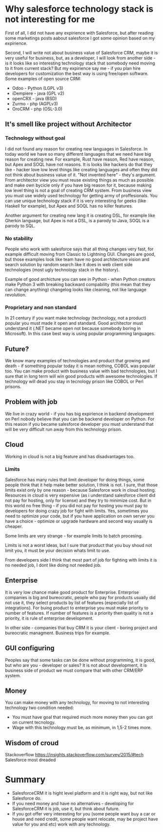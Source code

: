 # Why salesforce technology stack is not interesting for me

First of all, I did not have any expirience with Salesforce, but after reading some marketings posts aabout salesforce I got some opinion based on my expirience.

Second, I will write not about business value of Salesforce CRM, maybe it is very useful for business, but, as a developer, I will look from another side - is it looks like so interesting technology stack that somebody need moving to it from current stack?
But my expirience say me - if you plan hire developers for customization the best way is using free/open software. Some examples of open source CRM:
* Odoo - Python (LGPL v3)
* iDempiere - java (GPL v2)
* openCRX - java (BSD)
* Zurmo - php (AGPLv3)
* OroCRM - php (OSL-3.0)

## It's smell like project without Architector

### Technology without goal

I did not found any reason for creating new languages in Salesforce.
In today world we have so many different languages that we need have big reason for creating new.
For example, Rust have reason, Red have reason, but Apex and SOQL have not reasons.
It is looks like hackers do that they like - hacker love low level things like creating languages and often they did not think about business value of it. "Not invented here" - they's argument.
From architector view you must reuse existing things as much as possible and make own bycicle only if you have big reason for it, because making low level thing is not a goal of creating CRM system.
From business view you must use widely used technology for getting army of proffesionals.
You can use unique technology stack if it is very interesting for geeks (like Haskell for example), but Apex and SOQL has no killer features.

Another argument for creating new lang it is creating DSL, for example like Gherkin language, but Apex is not a DSL, is a parody to Java, SOQL is a parody to SQL.

### No stability

People who work with salesforce says that all thing changes very fast, for example difficult moving from Classic to Lightning GUI.
Changes are good, but those examples look like team have no good architecture vision and search solution by random search like it does in web client side technologies (most ugly technology stack in the history).

Example of good archicture you can see in Python - when Python creators make Python 3 with breaking backward compability (this mean that they can change anything) changelog looks like cleaning, not like language revolution.

### Proprietary and non standard

In 21 century if you want make technology (technology, not a product) popular you must made it open and standard. Good architector must understand it (.NET became open not because somebody boring in Microsoft).
In this case best way is using popular programming languages.

## Future?

We know many examples of technologies and product that growing and death - if something popular today it is mean nothing, COBOL was popular too.
You can make product with business value with bad technologies, but I sure that in long term will win good products with awesome technologies.
If technology will dead you stay in tecnology prison like COBOL or Perl prisons.

## Problem with job

We live in crazy world - if you has big expirience in backend development on Perl nobody believe that you can be backend developer on Python.
For this reason if you became salesforce developer you must understand that will be very difficult run away from this technology prison.

## Cloud

Working in cloud is not a big feature and has disadvantages too.

### Limits

Salesforce has many rules that limit developer for doing things, some people think that it help make better solution, I think is not.
I sure, that those limits exist only by one reason - because Salesforce work in cloud hosting.
Resources in cloud is very expensive (as i understand salesforce client did not pay for hosting, only for license) and they try to minimize cost.
But in this world no free thing - if you did not pay for hosting you must pay to developers for doing crazy job for fight with limits.
Yes, sometimes you need to optimize your code, but if you have application on own server you have a choice - optimize or upgrade hardware and second way usually is cheaper.

Some limits are very strange - for example limits to batch procesing.

Limits is not a worst ideas, but I sure that product that you buy shoud not limit you, it must be your decision whats limit to use.

From developers side I think that most part of job for fighting with limits it is no needed job, I dont like doing not needed job.

## Enterprise

It is very low chance make good product for Enterprise. Enterprise companies is big and bureocratic, people who pay for products usually did not use it, they select products by list of features (especially list of integrations).
For buing product to enterprise you must make priority to number of features.
If number of features is a priority then quality is not a priority, it is rule of enterprise development.

In other side - companies that buy CRM it is your client - boring project and bureocratic managment.
Business trips for example.

## GUI configuring

Peoples say that some tasks can be done without programming, it is good, but who are you - developer or sales?
It is not about development, it is business side of product we must compare that with other CRM/ERP system.

## Money

You can make money with any technology, for moving to not interesting technology two condition needed:
* You must have goal that required much more money then you can got on current tecnology.
* Wage with this technology must be, as minimum, in 1,5-2 times more.

## Wisdom of croud

Stackoverflow
https://insights.stackoverflow.com/survey/2015/#tech
Salesforce most dreaded

# Summary

* SalesforceCRM it is hight level platform and it is right way, but not like Salesforce do.
* If you need money and have no alternatives - developing for SalesforceCRM it is job, use it, but think about future.
* If you got offer very interesting for you (some people want buy a car or house and need credit, some people want relocate, may be project have value for you and etc) work with any technology.
